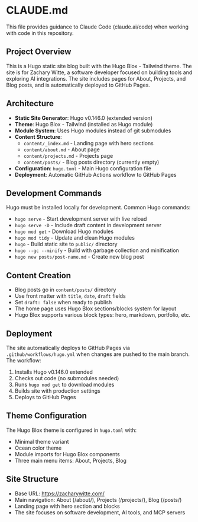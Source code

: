 # CLAUDE.md

This file provides guidance to Claude Code (claude.ai/code) when working with code in this repository.

## Project Overview

This is a Hugo static site blog built with the Hugo Blox - Tailwind theme. The site is for Zachary Witte, a software developer focused on building tools and exploring AI integrations. The site includes pages for About, Projects, and Blog posts, and is automatically deployed to GitHub Pages.

## Architecture

- **Static Site Generator**: Hugo v0.146.0 (extended version)
- **Theme**: Hugo Blox - Tailwind (installed as Hugo module)
- **Module System**: Uses Hugo modules instead of git submodules
- **Content Structure**:
  - `content/_index.md` - Landing page with hero sections
  - `content/about.md` - About page
  - `content/projects.md` - Projects page
  - `content/posts/` - Blog posts directory (currently empty)
- **Configuration**: `hugo.toml` - Main Hugo configuration file
- **Deployment**: Automatic GitHub Actions workflow to GitHub Pages

## Development Commands

Hugo must be installed locally for development. Common Hugo commands:

- `hugo serve` - Start development server with live reload
- `hugo serve -D` - Include draft content in development server
- `hugo mod get` - Download Hugo modules
- `hugo mod tidy` - Update and clean Hugo modules
- `hugo` - Build static site to `public/` directory
- `hugo --gc --minify` - Build with garbage collection and minification
- `hugo new posts/post-name.md` - Create new blog post

## Content Creation

- Blog posts go in `content/posts/` directory
- Use front matter with `title`, `date`, `draft` fields
- Set `draft: false` when ready to publish
- The home page uses Hugo Blox sections/blocks system for layout
- Hugo Blox supports various block types: hero, markdown, portfolio, etc.

## Deployment

The site automatically deploys to GitHub Pages via `.github/workflows/hugo.yml` when changes are pushed to the main branch. The workflow:
1. Installs Hugo v0.146.0 extended
2. Checks out code (no submodules needed)
3. Runs `hugo mod get` to download modules
4. Builds site with production settings
5. Deploys to GitHub Pages

## Theme Configuration

The Hugo Blox theme is configured in `hugo.toml` with:
- Minimal theme variant
- Ocean color theme
- Module imports for Hugo Blox components
- Three main menu items: About, Projects, Blog

## Site Structure

- Base URL: https://zacharywitte.com/
- Main navigation: About (/about/), Projects (/projects/), Blog (/posts/)
- Landing page with hero section and blocks
- The site focuses on software development, AI tools, and MCP servers